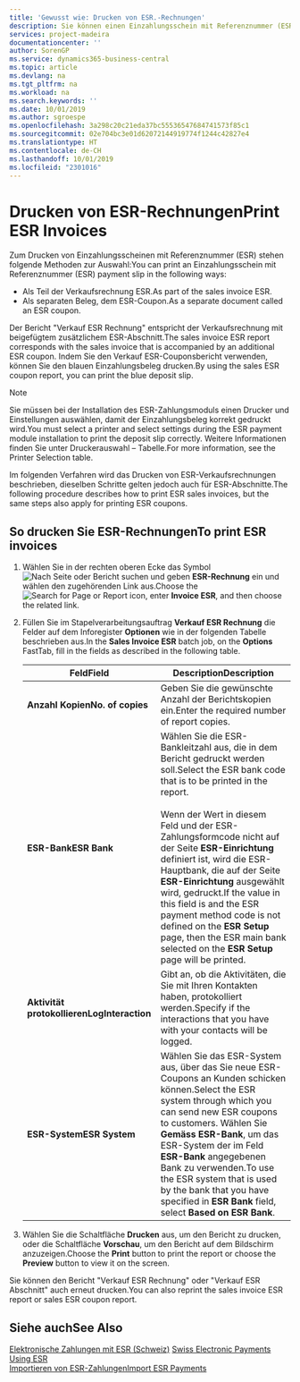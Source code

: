 ```yaml
---
title: 'Gewusst wie: Drucken von ESR.-Rechnungen'
description: Sie können einen Einzahlungsschein mit Referenznummer (ESR) auf mehrere Arten drucken.
services: project-madeira
documentationcenter: ''
author: SorenGP
ms.service: dynamics365-business-central
ms.topic: article
ms.devlang: na
ms.tgt_pltfrm: na
ms.workload: na
ms.search.keywords: ''
ms.date: 10/01/2019
ms.author: sgroespe
ms.openlocfilehash: 3a298c20c21eda37bc55536547684741573f85c1
ms.sourcegitcommit: 02e704bc3e01d62072144919774f1244c42827e4
ms.translationtype: HT
ms.contentlocale: de-CH
ms.lasthandoff: 10/01/2019
ms.locfileid: "2301016"
---
```

# <a name="print-esr-invoices"></a><span data-ttu-id="6a472-103">Drucken von ESR-Rechnungen</span><span class="sxs-lookup"><span data-stu-id="6a472-103">Print ESR Invoices</span></span>
<span data-ttu-id="6a472-104">Zum Drucken von Einzahlungsscheinen mit Referenznummer (ESR) stehen folgende Methoden zur Auswahl:</span><span class="sxs-lookup"><span data-stu-id="6a472-104">You can print an Einzahlungsschein mit Referenznummer (ESR) payment slip in the following ways:</span></span>  

- <span data-ttu-id="6a472-105">Als Teil der Verkaufsrechnung ESR.</span><span class="sxs-lookup"><span data-stu-id="6a472-105">As part of the sales invoice ESR.</span></span>  
- <span data-ttu-id="6a472-106">Als separaten Beleg, dem ESR-Coupon.</span><span class="sxs-lookup"><span data-stu-id="6a472-106">As a separate document called an ESR coupon.</span></span>  

<span data-ttu-id="6a472-107">Der Bericht "Verkauf ESR Rechnung" entspricht der Verkaufsrechnung mit beigefügtem zusätzlichem ESR-Abschnitt.</span><span class="sxs-lookup"><span data-stu-id="6a472-107">The sales invoice ESR report corresponds with the sales invoice that is accompanied by an additional ESR coupon.</span></span> <span data-ttu-id="6a472-108">Indem Sie den Verkauf ESR-Couponsbericht verwenden, können Sie den blauen Einzahlungsbeleg drucken.</span><span class="sxs-lookup"><span data-stu-id="6a472-108">By using the sales ESR coupon report, you can print the blue deposit slip.</span></span>  

> [!NOTE]  
>  <span data-ttu-id="6a472-109">Sie müssen bei der Installation des ESR-Zahlungsmoduls einen Drucker und Einstellungen auswählen, damit der Einzahlungsbeleg korrekt gedruckt wird.</span><span class="sxs-lookup"><span data-stu-id="6a472-109">You must select a printer and select settings during the ESR payment module installation to print the deposit slip correctly.</span></span> <span data-ttu-id="6a472-110">Weitere Informationen finden Sie unter Druckerauswahl – Tabelle.</span><span class="sxs-lookup"><span data-stu-id="6a472-110">For more information, see the Printer Selection table.</span></span>  

<span data-ttu-id="6a472-111">Im folgenden Verfahren wird das Drucken von ESR-Verkaufsrechnungen beschrieben, dieselben Schritte gelten jedoch auch für ESR-Abschnitte.</span><span class="sxs-lookup"><span data-stu-id="6a472-111">The following procedure describes how to print ESR sales invoices, but the same steps also apply for printing ESR coupons.</span></span>  

## <a name="to-print-esr-invoices"></a><span data-ttu-id="6a472-112">So drucken Sie ESR-Rechnungen</span><span class="sxs-lookup"><span data-stu-id="6a472-112">To print ESR invoices</span></span>  

1.  <span data-ttu-id="6a472-113">Wählen Sie in der rechten oberen Ecke das Symbol ![Nach Seite oder Bericht suchen](../../media/ui-search/search_small.png "Nach Seite oder Bericht suchen") und geben **ESR-Rechnung** ein und wählen den zugehörenden Link aus.</span><span class="sxs-lookup"><span data-stu-id="6a472-113">Choose the ![Search for Page or Report](../../media/ui-search/search_small.png "Search for Page or Report icon") icon, enter **Invoice ESR**, and then choose the related link.</span></span>  
2.  <span data-ttu-id="6a472-114">Füllen Sie im Stapelverarbeitungsauftrag **Verkauf ESR Rechnung** die Felder auf dem Inforegister **Optionen** wie in der folgenden Tabelle beschrieben aus.</span><span class="sxs-lookup"><span data-stu-id="6a472-114">In the **Sales Invoice ESR** batch job, on the **Options** FastTab, fill in the fields as described in the following table.</span></span>  

    |<span data-ttu-id="6a472-115">Feld</span><span class="sxs-lookup"><span data-stu-id="6a472-115">Field</span></span>|<span data-ttu-id="6a472-116">Description</span><span class="sxs-lookup"><span data-stu-id="6a472-116">Description</span></span>|  
    |---------------------------------|---------------------------------------|  
    |<span data-ttu-id="6a472-117">**Anzahl Kopien**</span><span class="sxs-lookup"><span data-stu-id="6a472-117">**No. of copies**</span></span>|<span data-ttu-id="6a472-118">Geben Sie die gewünschte Anzahl der Berichtskopien ein.</span><span class="sxs-lookup"><span data-stu-id="6a472-118">Enter the required number of report copies.</span></span>|  
    |<span data-ttu-id="6a472-119">**ESR-Bank**</span><span class="sxs-lookup"><span data-stu-id="6a472-119">**ESR Bank**</span></span>|<span data-ttu-id="6a472-120">Wählen Sie die ESR-Bankleitzahl aus, die in dem Bericht gedruckt werden soll.</span><span class="sxs-lookup"><span data-stu-id="6a472-120">Select the ESR bank code that is to be printed in the report.</span></span><br /><br /> <span data-ttu-id="6a472-121">Wenn der Wert in diesem Feld <Blank> und der ESR-Zahlungsformcode nicht auf der Seite **ESR-Einrichtung** definiert ist, wird die ESR-Hauptbank, die auf der Seite **ESR-Einrichtung** ausgewählt wird, gedruckt.</span><span class="sxs-lookup"><span data-stu-id="6a472-121">If the value in this field is <Blank> and the ESR payment method code is not defined on the **ESR Setup** page, then the ESR main bank selected on the **ESR Setup** page will be printed.</span></span>|  
    |<span data-ttu-id="6a472-122">**Aktivität protokollieren**</span><span class="sxs-lookup"><span data-stu-id="6a472-122">**LogInteraction**</span></span>|<span data-ttu-id="6a472-123">Gibt an, ob die Aktivitäten, die Sie mit Ihren Kontakten haben, protokolliert werden.</span><span class="sxs-lookup"><span data-stu-id="6a472-123">Specify if the interactions that you have with your contacts will be logged.</span></span>|  
    |<span data-ttu-id="6a472-124">**ESR-System**</span><span class="sxs-lookup"><span data-stu-id="6a472-124">**ESR System**</span></span>|<span data-ttu-id="6a472-125">Wählen Sie das ESR-System aus, über das Sie neue ESR-Coupons an Kunden schicken können.</span><span class="sxs-lookup"><span data-stu-id="6a472-125">Select the ESR system through which you can send new ESR coupons to customers.</span></span> <span data-ttu-id="6a472-126">Wählen Sie **Gemäss ESR-Bank**, um das ESR-System der im Feld **ESR-Bank** angegebenen Bank zu verwenden.</span><span class="sxs-lookup"><span data-stu-id="6a472-126">To use the ESR system that is used by the bank that you have specified in **ESR Bank** field, select **Based on ESR Bank**.</span></span>|  

3.  <span data-ttu-id="6a472-127">Wählen Sie die Schaltfläche **Drucken** aus, um den Bericht zu drucken, oder die Schaltfläche **Vorschau**, um den Bericht auf dem Bildschirm anzuzeigen.</span><span class="sxs-lookup"><span data-stu-id="6a472-127">Choose the **Print** button to print the report or choose the **Preview** button to view it on the screen.</span></span>  

<span data-ttu-id="6a472-128">Sie können den Bericht "Verkauf ESR Rechnung" oder "Verkauf ESR Abschnitt" auch erneut drucken.</span><span class="sxs-lookup"><span data-stu-id="6a472-128">You can also reprint the sales invoice ESR report or sales ESR coupon report.</span></span>  

## <a name="see-also"></a><span data-ttu-id="6a472-129">Siehe auch</span><span class="sxs-lookup"><span data-stu-id="6a472-129">See Also</span></span>  
 <span data-ttu-id="6a472-130">[Elektronische Zahlungen mit ESR (Schweiz)](swiss-electronic-payments-using-esr.md) </span><span class="sxs-lookup"><span data-stu-id="6a472-130">[Swiss Electronic Payments Using ESR](swiss-electronic-payments-using-esr.md) </span></span>  
 [<span data-ttu-id="6a472-131">Importieren von ESR-Zahlungen</span><span class="sxs-lookup"><span data-stu-id="6a472-131">Import ESR Payments</span></span>](how-to-import-esr-payments.md)
